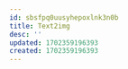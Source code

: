 ```yaml
---
id: sbsfpq0uusyhepoxlnk3n0b
title: Text2img
desc: ''
updated: 1702359196393
created: 1702359196393
---
```

